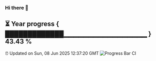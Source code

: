 ### Hi there 👋
⏳ Year progress { █████████████▁▁▁▁▁▁▁▁▁▁▁▁▁▁▁▁▁ } 43.43 %
---
⏰ Updated on Sun, 08 Jun 2025 12:37:20 GMT
![Progress Bar CI](https://github.com/liununu/liununu/workflows/Progress%20Bar%20CI/badge.svg)
